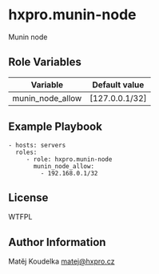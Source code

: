 hxpro.munin-node
===============

Munin node


Role Variables
--------------

| Variable              | Default value
|---                    |---
| munin_node_allow      | [127.0.0.1/32]

Example Playbook
----------------

    - hosts: servers
      roles:
         - role: hxpro.munin-node
           munin_node_allow:
             - 192.168.0.1/32

License
-------

WTFPL

Author Information
------------------

Matěj Koudelka <matej@hxpro.cz>

